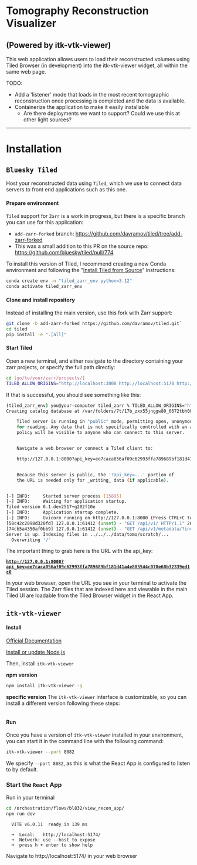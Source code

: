 # Tomography Reconstruction Visualizer

## (Powered by itk-vtk-viewer)

This web application allows users to load their reconstructed volumes using Tiled Browser (in development) into the itk-vtk-viewer widget, all within the same web page.

TODO:
- Add a 'listener' mode that loads in the most recent tomographic reconstruction once processing is completed and the data is available.
- Containerize the application to make it easily installable
    - Are there deployments we want to support? Could we use this at other light sources?


-----------------------
# Installation 

## `Bluesky Tiled`

Host your reconstructed data using `Tiled`, which we use to connect data servers to front end applications such as this one.

#### Prepare environment

`Tiled` support for `Zarr` is a work in progress, but there is a specific branch you can use for this application:
- `add-zarr-forked` branch: https://github.com/davramov/tiled/tree/add-zarr-forked
- This was a small addition to this PR on the source repo: https://github.com/bluesky/tiled/pull/774

To install this version of Tiled, I recommend creating a new Conda environment and following the "[Install Tiled from Source](https://blueskyproject.io/tiled/tutorials/installation.html#source)" instructions:

```bash
conda create env -n "tiled_zarr_env python=3.12" 
conda activate tiled_zarr_env
```

#### Clone and install repository
Instead of installing the main version, use this fork with Zarr support:
```bash
git clone -b add-zarr-forked https://github.com/davramov/tiled.git`
cd tiled
pip install -e ".[all]"
```

#### Start Tiled

Open a new terminal, and either navigate to the directory containing your zarr projects, or specify the full path directly:

```bash
cd [go/to/your/zarr/projects/]
TILED_ALLOW_ORIGINS="http://localhost:3000 http://localhost:5174 http://localhost:8082" tiled serve directory "../../../data/tomo/scratch/" --public --verbose
```

If that is successful, you should see something like this:
```bash
(tiled_zarr_env) you@your-computer tiled_zarr % TILED_ALLOW_ORIGINS="http://localhost:3000 http://localhost:5174 http://localhost:8082" tiled serve directory "../../../data/tomo/scratch/" --public --verbose
Creating catalog database at /var/folders/7t/17b_zxx55jnggw80_6672tbh0000gn/T/tmp94wbqw7y/catalog.db

    Tiled server is running in "public" mode, permitting open, anonymous access
    for reading. Any data that is not specifically controlled with an access
    policy will be visible to anyone who can connect to this server.


    Navigate a web browser or connect a Tiled client to:

    http://127.0.0.1:8000?api_key=ee7caca056af09c62993ffa789689bf181d41a4e885544c070e68b32339ed1c0


    Because this server is public, the '?api_key=...' portion of
    the URL is needed only for _writing_ data (if applicable).


[-] INFO:     Started server process [15895]
[-] INFO:     Waiting for application startup.
Tiled version 0.1.dev2517+g202f10e
[-] INFO:     Application startup complete.
[-] INFO:     Uvicorn running on http://127.0.0.1:8000 (Press CTRL+C to quit)
[58c42c2098d320fd] 127.0.0.1:61412 (unset) - "GET /api/v1/ HTTP/1.1" 200 OK
[74cb5a4350af0bb9] 127.0.0.1:61412 (unset) - "GET /api/v1/metadata/?include_data_sources=false HTTP/1.1" 200 OK
Server is up. Indexing files in ../../../data/tomo/scratch/...
  Overwriting '/'
```

The important thing to grab here is the URL with the api_key: 

<u>**`http://127.0.0.1:8000?api_key=ee7caca056af09c62993ffa789689bf181d41a4e885544c070e68b32339ed1c0`**</u>

In your web browser, open the URL you see in your terminal to activate the Tiled session. The Zarr files that are indexed here and viewable in the main Tiled UI are loadable from the Tiled Browser widget in the React App.


## `itk-vtk-viewer`

#### Install

[Official Documentation](https://kitware.github.io/itk-vtk-viewer/docs/cli.html)

[Install or update Node.js](https://nodejs.org/en/download)

Then, install `itk-vtk-viewer`

**npm version**
```bash
npm install itk-vtk-viewer -g
```

**specific version**
The `itk-vtk-viewer` interface is customizable, so you can install a different version following these steps:

```bash

```

#### Run

Once you have a version of `itk-vtk-viewer` installed in your environment, you can start it in the command line with the following command:

```bash
itk-vtk-viewer --port 8082
```

We specify `--port 8082`, as this is what the React App is configured to listen to by default.


### Start the `React` App

Run in your terminal

```bash
cd /orchestration/flows/bl832/view_recon_app/
npm run dev
```

```
  VITE v6.0.11  ready in 139 ms

  ➜  Local:   http://localhost:5174/
  ➜  Network: use --host to expose
  ➜  press h + enter to show help
```

Navigate to http://localhost:5174/ in your web browser

